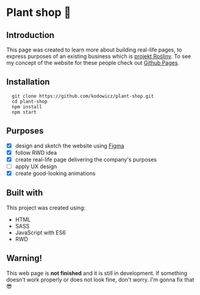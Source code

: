 # Plant shop :leaves:

## Introduction
This page was created to learn more about building real-life pages, to express purposes of an existing business which is [projekt Rośliny](https://www.facebook.com/projektrosliny/). To see my concept of the website for these people check out [Github Pages](https://kodowicz.github.io/plant-shop).

## Installation

```
  git clone https://github.com/kodowicz/plant-shop.git
  cd plant-shop
  npm install
  npm start
```

## Purposes
- [x] design and sketch the website using [Figma](https://www.figma.com/proto/al4qKxgyEx3dYl1tMwwbyimL/plant-shop?node-id=917%3A0&scaling=min-zoom)
- [x] follow RWD idea
- [x] create real-life page delivering the company's purposes
- [ ] apply UX design
- [x] create good-looking animations

## Built with
This project was created using:
+ HTML
+ SASS
+ JavaScript with ES6
+ RWD

## Warning!

This web page is **not finished** and it is still in development. If something doesn't work properly or does not look fine, don't worry. I'm gonna fix that :sunglasses:
